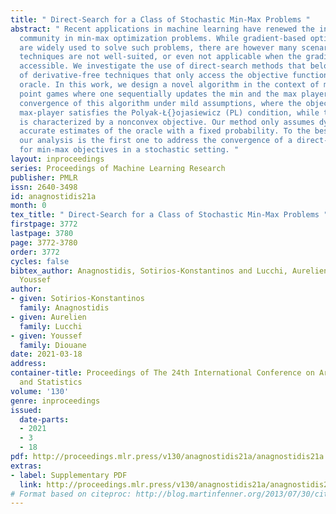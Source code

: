 ```yaml
---
title: " Direct-Search for a Class of Stochastic Min-Max Problems "
abstract: " Recent applications in machine learning have renewed the interest of the
  community in min-max optimization problems. While gradient-based optimization methods
  are widely used to solve such problems, there are however many scenarios where these
  techniques are not well-suited, or even not applicable when the gradient is not
  accessible. We investigate the use of direct-search methods that belong to a class
  of derivative-free techniques that only access the objective function through an
  oracle. In this work, we design a novel algorithm in the context of min-max saddle
  point games where one sequentially updates the min and the max player. We prove
  convergence of this algorithm under mild assumptions, where the objective of the
  max-player satisfies the Polyak-Ł{}ojasiewicz (PL) condition, while the min-player
  is characterized by a nonconvex objective. Our method only assumes dynamically adjusted
  accurate estimates of the oracle with a fixed probability. To the best of our knowledge,
  our analysis is the first one to address the convergence of a direct-search method
  for min-max objectives in a stochastic setting. "
layout: inproceedings
series: Proceedings of Machine Learning Research
publisher: PMLR
issn: 2640-3498
id: anagnostidis21a
month: 0
tex_title: " Direct-Search for a Class of Stochastic Min-Max Problems "
firstpage: 3772
lastpage: 3780
page: 3772-3780
order: 3772
cycles: false
bibtex_author: Anagnostidis, Sotirios-Konstantinos and Lucchi, Aurelien and Diouane,
  Youssef
author:
- given: Sotirios-Konstantinos
  family: Anagnostidis
- given: Aurelien
  family: Lucchi
- given: Youssef
  family: Diouane
date: 2021-03-18
address: 
container-title: Proceedings of The 24th International Conference on Artificial Intelligence
  and Statistics
volume: '130'
genre: inproceedings
issued:
  date-parts:
  - 2021
  - 3
  - 18
pdf: http://proceedings.mlr.press/v130/anagnostidis21a/anagnostidis21a.pdf
extras:
- label: Supplementary PDF
  link: http://proceedings.mlr.press/v130/anagnostidis21a/anagnostidis21a-supp.pdf
# Format based on citeproc: http://blog.martinfenner.org/2013/07/30/citeproc-yaml-for-bibliographies/
---
```

